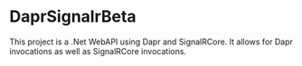 # DaprSignalrBeta

This project is a .Net WebAPI using Dapr and SignalRCore.
It allows for Dapr invocations as well as SignalRCore invocations.
